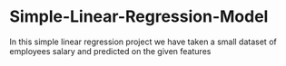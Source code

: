 # Simple-Linear-Regression-Model
In this simple linear regression project we have taken a small dataset of employees salary and predicted on the given features
